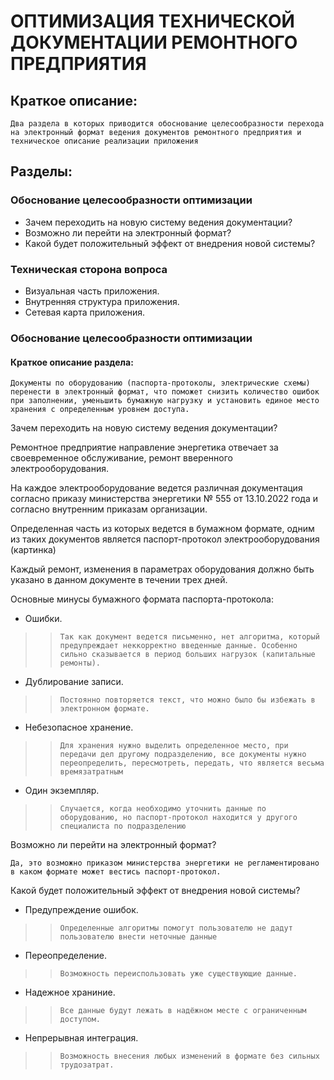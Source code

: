 # ОПТИМИЗАЦИЯ ТЕХНИЧЕСКОЙ ДОКУМЕНТАЦИИ РЕМОНТНОГО ПРЕДПРИЯТИЯ

## Краткое описание:

`Два раздела в которых приводится обоснование целесообразности перехода на электронный формат ведения документов ремонтного предприятия и техническое описание реализации приложения`

## Разделы:

### Обоснование целесообразности оптимизации

* Зачем переходить на новую систему ведения документации?
* Возможно ли перейти на электронный формат?
* Какой будет положительный эффект от внедрения новой системы?

### Техническая сторона вопроса

* Визуальная часть приложения.
* Внутренняя структура приложения.
* Сетевая карта приложения.

### Обоснование целесообразности оптимизации

#### Краткое описание раздела:

`Документы по оборудованию (паспорта-протоколы, электрические схемы) перенести в электронный формат, что поможет снизить количество ошибок при заполнении, уменьшить бумажную нагрузку и установить единое место хранения с определенным уровнем доступа.`

Зачем переходить на новую систему ведения документации?

Ремонтное предприятие направление энергетика отвечает за своевременное обслуживание, ремонт вверенного электрооборудования.

На каждое электрооборудование ведется различная документация согласно приказу министерства энергетики № 555 от 13.10.2022 года и согласно внутренним приказам организации.

Определенная часть из которых ведется в бумажном формате, одним из таких документов является паспорт-протокол электрооборудования (картинка)

Каждый ремонт, изменения в параметрах оборудования должно быть указано в данном документе в течении трех дней.

Основные минусы бумажного формата паспорта-протокола:

* Ошибки.

>>`Так как документ ведется письменно, нет алгоритма, который предупреждает неккорректно введенные данные. Особенно сильно сказывается в период больших нагрузок (капитальные ремонты).`

* Дублирование записи.

>>`Постоянно повторяется текст, что можно было бы избежать в электронном формате.`

* Небезопасное хранение.

>>`Для хранения нужно выделить определенное место, при передачи дел другому подразделению, все документы нужно переопределить, пересмотреть, передать, что является весьма времязатратным`

* Один экземпляр.

>>`Случается, когда необходимо уточнить данные по оборудованию, но паспорт-протокол находится у другого специалиста по подразделению`

Возможно ли перейти на электронный формат?

`Да, это возможно приказом министерства энергетики не регламентировано в каком формате может вестись паспорт-протокол.`

Какой будет положительный эффект от внедрения новой системы?

* Предупреждение ошибок.

>>`Определенные алгоритмы помогут пользователю не дадут пользователю внести неточные данные`

* Переопределение.

>>`Возможность переиспользовать уже существующие данные.`

* Надежное храниние.
  
>>`Все данные будут лежать в надёжном месте с ограниченным доступом.`

* Непрерывная интеграция.
  
>>`Возможность внесения любых изменений в формате без сильных трудозатрат.`

